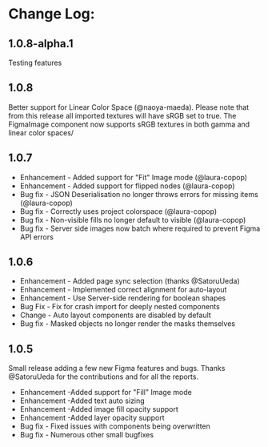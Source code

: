 ﻿# Change Log:

## 1.0.8-alpha.1

Testing features

## 1.0.8

Better support for Linear Color Space (@naoya-maeda). Please note that from this release
all imported textures will have sRGB set to true. The FigmaImage component
now supports sRGB textures in both gamma and linear color spaces/

## 1.0.7

- Enhancement - Added support for "Fit" Image mode (@laura-copop)
- Enhancement - Added support for flipped nodes (@laura-copop)
- Bug fix - JSON Deserialisation no longer throws errors for missing items (@laura-copop)
- Bug fix - Correctly uses project colorspace (@laura-copop)
- Bug fix - Non-visible fills no longer default to visible (@laura-copop)
- Bug fix - Server side images now batch where required to prevent Figma API errors

## 1.0.6

- Enhancement - Added page sync selection (thanks @SatoruUeda)
- Enhancement - Implemented correct alignment for auto-layout
- Enhancement - Use Server-side rendering for boolean shapes
- Bug Fix - Fix for crash import for deeply nested components
- Change - Auto layout components are disabled by default
- Bug fix - Masked objects no longer render the masks themselves

## 1.0.5

Small release adding a few new Figma features and bugs. Thanks @SatoruUeda for the contributions and for all the reports.

- Enhancement -Added support for "Fill" Image mode
- Enhancement -Added text auto sizing
- Enhancement -Added image fill opacity support
- Enhancement -Added layer opacity support
- Bug fix - Fixed issues with components being overwritten
- Bug fix - Numerous other small bugfixes